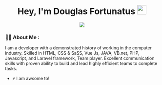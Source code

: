 <div id="header" align="center">
   <h1>
      Hey, I'm Douglas Fortunatus
      <img src="https://media.giphy.com/media/hvRJCLFzcasrR4ia7z/giphy.gif" width="30px"/>
  </h1>
   
   <p align="center">
     <a href="https://twitter.com/Douglasfortunee">
       <img src="https://img.shields.io/twitter/follow/Douglasfortunee?label=Twitter&logo=twitter&style=for-the-badge&color=blue" />
     </a>
   </p>
</div>

<div align="center"></div>

### 👋🏾 About Me :
I am a developer with a demonstrated history of working in the computer industry. Skilled in HTML, CSS & SaSS, Vue Js, JAVA, VB.net, PHP, Javascript, and Laravel framework, Team player. Excellent communication skills with proven ability to build and lead highly efficient teams to complete tasks.

- ⚡ I am awsome to! 


